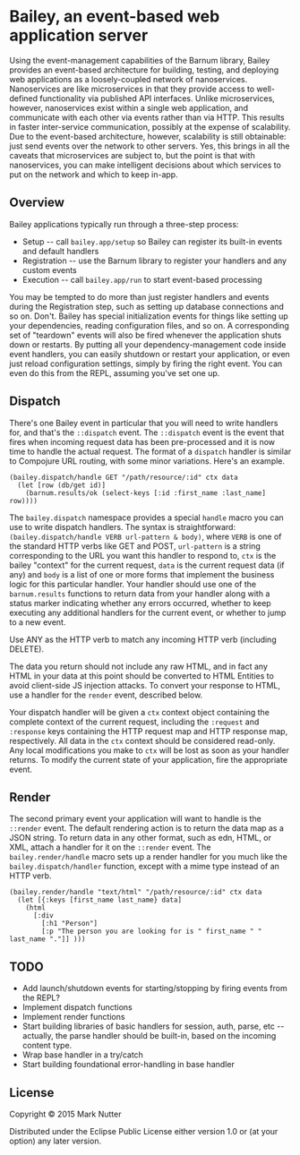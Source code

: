 # Bailey, an event-based web application server

Using the event-management capabilities of the Barnum library, Bailey
provides an event-based architecture for building, testing, and deploying
web applications as a loosely-coupled network of nanoservices. Nanoservices
are like microservices in that they provide access to well-defined
functionality via published API interfaces. Unlike microservices, however,
nanoservices exist within a single web application, and communicate with
each other via events rather than via HTTP. This results in faster inter-service
communication, possibly at the expense of scalability. Due to the event-based
architecture, however, scalability is still obtainable: just send events
over the network to other servers. Yes, this brings in all the caveats that
microservices are subject to, but the point is that with nanoservices, you
can make intelligent decisions about which services to put on the network and
which to keep in-app.

## Overview

Bailey applications typically run through a three-step process:

  * Setup -- call `bailey.app/setup` so Bailey can register its built-in events and default handlers
  * Registration -- use the Barnum library to register your handlers and any custom events
  * Execution -- call `bailey.app/run` to start event-based processing

You may be tempted to do more than just register handlers and events during the Registration step,
such as setting up database connections and so on. Don't. Bailey has special initialization events
for things like setting up your dependencies, reading configuration files, and so on. A corresponding
set of "teardown" events will also be fired whenever the application shuts down or restarts. By putting
all your dependency-management code inside event handlers, you can easily shutdown or restart your
application, or even just reload configuration settings, simply by firing the right event. You can even
do this from the REPL, assuming you've set one up.

## Dispatch

There's one Bailey event in particular that you will need to write handlers for, and that's the `::dispatch`
event. The `::dispatch` event is the event that fires when incoming request data has been pre-processed and
it is now time to handle the actual request. The format of a `dispatch` handler is similar to Compojure URL
routing, with some minor variations.  Here's an example.

    (bailey.dispatch/handle GET "/path/resource/:id" ctx data
      (let [row (db/get id)]
        (barnum.results/ok (select-keys [:id :first_name :last_name] row))))

The `bailey.dispatch` namespace provides a special `handle` macro you can use to write dispatch handlers. The
syntax is straightforward: `(bailey.dispatch/handle VERB url-pattern & body)`, where `VERB` is one of the
standard HTTP verbs like GET and POST, `url-pattern` is a string corresponding to the URL you want this handler
to respond to, `ctx` is the bailey "context" for the current request, `data` is the current request data (if any)
and `body` is a list of one or more forms that implement the business logic for this particular handler. Your
handler should use one of the `barnum.results` functions to return data from your handler along with a status
marker indicating whether any errors occurred, whether to keep executing any additional handlers for the current
event, or whether to jump to a new event.

Use ANY as the HTTP verb to match any incoming HTTP verb (including DELETE).

The data you return should not include any raw HTML, and in fact any HTML in your data at this point should be
converted to HTML Entities to avoid client-side JS injection attacks. To convert your response to HTML, use
a handler for the `render` event, described below.

Your dispatch handler will be given a `ctx` context object containing the complete context of the current request,
including the `:request` and `:response` keys containing the HTTP request map and HTTP response map, respectively.
All data in the `ctx` context should be considered read-only. Any local modifications you make to `ctx` will be
lost as soon as your handler returns. To modify the current state of your application, fire the appropriate event.

## Render

The second primary event your application will want to handle is the `::render` event. The default rendering action
is to return the data map as a JSON string. To return data in any other format, such as edn, HTML, or XML, attach a
handler for it on the `::render` event. The `bailey.render/handle` macro sets up a render handler for you much like
the `bailey.dispatch/handler` function, except with a mime type instead of an HTTP verb.

    (bailey.render/handle "text/html" "/path/resource/:id" ctx data
      (let [{:keys [first_name last_name} data]
        (html
          [:div
            [:h1 "Person"]
            [:p "The person you are looking for is " first_name " " last_name "."]] )))



## TODO

  - Add launch/shutdown events for starting/stopping by firing events from the REPL?
  - Implement dispatch functions
  - Implement render functions
  - Start building libraries of basic handlers for session, auth, parse, etc
      -- actually, the parse handler should be built-in, based on the incoming content type.
  - Wrap base handler in a try/catch
  - Start building foundational error-handling in base handler

## License

Copyright © 2015 Mark Nutter

Distributed under the Eclipse Public License either version 1.0 or (at
your option) any later version.
